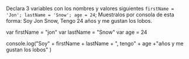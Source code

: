 Declara 3 variables con los nombres y valores siguientes ``firstName = 'Jon'; lastName = 'Snow'; age = 24``; Muestralos por consola de esta forma: Soy Jon Snow, Tengo 24 años y me gustan los lobos.

var firstName = "jon"
var lastName = "Snow"
var age = 24

console.log("Soy" + firstName + lastName + ", tengo" + age +"años y me gustan los lobos" )